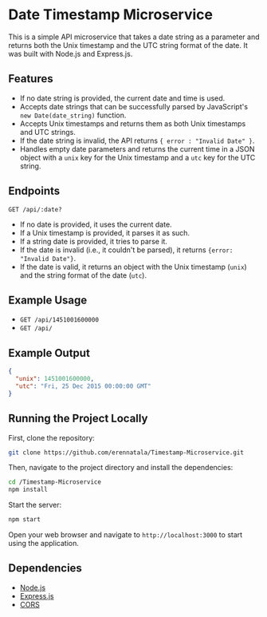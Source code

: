 # Date Timestamp Microservice

This is a simple API microservice that takes a date string as a parameter and returns both the Unix timestamp and the UTC string format of the date. It was built with Node.js and Express.js.

## Features

- If no date string is provided, the current date and time is used.
- Accepts date strings that can be successfully parsed by JavaScript's `new Date(date_string)` function.
- Accepts Unix timestamps and returns them as both Unix timestamps and UTC strings.
- If the date string is invalid, the API returns `{ error : "Invalid Date" }`.
- Handles empty date parameters and returns the current time in a JSON object with a `unix` key for the Unix timestamp and a `utc` key for the UTC string.

## Endpoints

`GET /api/:date?`

- If no date is provided, it uses the current date.
- If a Unix timestamp is provided, it parses it as such.
- If a string date is provided, it tries to parse it.
- If the date is invalid (i.e., it couldn't be parsed), it returns `{error: "Invalid Date"}`.
- If the date is valid, it returns an object with the Unix timestamp (`unix`) and the string format of the date (`utc`).

## Example Usage

- `GET /api/1451001600000`
- `GET /api/`

## Example Output

```json
{
  "unix": 1451001600000,
  "utc": "Fri, 25 Dec 2015 00:00:00 GMT"
}
```

## Running the Project Locally

First, clone the repository:

```bash
git clone https://github.com/erennatala/Timestamp-Microservice.git
```

Then, navigate to the project directory and install the dependencies:

```bash
cd /Timestamp-Microservice
npm install
```

Start the server:

```bash
npm start
```

Open your web browser and navigate to `http://localhost:3000` to start using the application.

## Dependencies

- [Node.js](https://nodejs.org/)
- [Express.js](https://expressjs.com/)
- [CORS](https://www.npmjs.com/package/cors)
```

